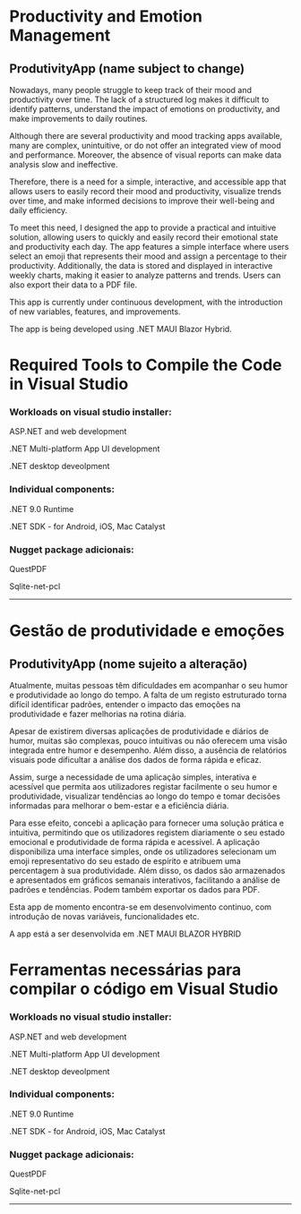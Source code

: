 # Productivity and Emotion Management

## ProdutivityApp (name subject to change)


Nowadays, many people struggle to keep track of their mood and productivity over time. The lack of a structured log makes it difficult to identify patterns, understand the impact of emotions on productivity, and make improvements to daily routines.

Although there are several productivity and mood tracking apps available, many are complex, unintuitive, or do not offer an integrated view of mood and performance. Moreover, the absence of visual reports can make data analysis slow and ineffective.

Therefore, there is a need for a simple, interactive, and accessible app that allows users to easily record their mood and productivity, visualize trends over time, and make informed decisions to improve their well-being and daily efficiency.

To meet this need, I designed the app to provide a practical and intuitive solution, allowing users to quickly and easily record their emotional state and productivity each day. The app features a simple interface where users select an emoji that represents their mood and assign a percentage to their productivity. Additionally, the data is stored and displayed in interactive weekly charts, making it easier to analyze patterns and trends. Users can also export their data to a PDF file.

This app is currently under continuous development, with the introduction of new variables, features, and improvements.

The app is being developed using .NET MAUI Blazor Hybrid.

# Required Tools to Compile the Code in Visual Studio

### Workloads on visual studio installer:

ASP.NET and web development

.NET Multi-platform App UI development

.NET desktop deveolpment

### Individual components:

.NET 9.0 Runtime

.NET SDK - for Android, iOS, Mac Catalyst

### Nugget package adicionais:

QuestPDF

Sqlite-net-pcl

---

# Gestão de produtividade e emoções
## ProdutivityApp (nome sujeito a alteração)

Atualmente, muitas pessoas têm dificuldades em acompanhar o seu humor e produtividade ao longo do tempo. A falta de um registo estruturado torna difícil identificar padrões, entender o impacto das emoções na produtividade e fazer melhorias na rotina diária. 

Apesar de existirem diversas aplicações de produtividade e diários de humor, muitas são complexas, pouco intuitivas ou não oferecem uma visão integrada entre humor e desempenho. Além disso, a ausência de relatórios visuais pode dificultar a análise dos dados de forma rápida e eficaz. 

Assim, surge a necessidade de uma aplicação simples, interativa e acessível que permita aos utilizadores registar facilmente o seu humor e produtividade, visualizar tendências ao longo do tempo e tomar decisões informadas para melhorar o bem-estar e a eficiência diária. 

Para esse efeito, concebi a aplicação para fornecer uma solução prática e intuitiva, permitindo que os utilizadores registem diariamente o seu estado emocional e produtividade de forma rápida e acessível. A aplicação disponibiliza uma interface simples, onde os utilizadores selecionam um emoji representativo do seu estado de espírito e atribuem uma percentagem à sua produtividade. Além disso, os dados são armazenados e apresentados em gráficos semanais interativos, facilitando a análise de padrões e tendências. Podem também exportar os dados para PDF.

Esta app de momento encontra-se em desenvolvimento continuo, com introdução de novas variáveis, funcionalidades etc.

A app está a ser desenvolvida em .NET MAUI BLAZOR HYBRID


# Ferramentas necessárias para compilar o código em Visual Studio

### Workloads no visual studio installer:

ASP.NET and web development

.NET Multi-platform App UI development

.NET desktop deveolpment

### Individual components:

.NET 9.0 Runtime

.NET SDK - for Android, iOS, Mac Catalyst



### Nugget package adicionais:

QuestPDF

Sqlite-net-pcl


----


